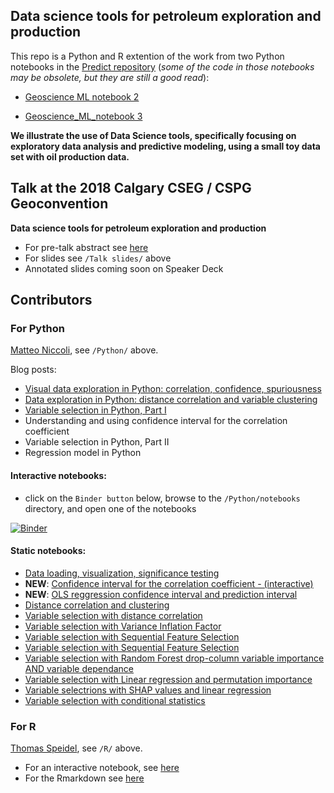 ## Data science tools for petroleum exploration and production

This repo is a Python and R extention of the work from two Python notebooks in the [Predict repository](https://github.com/mycarta/predict) (_some of the code in those notebooks may be obsolete, but they are still a good read_): 

- [Geoscience ML notebook 2](https://github.com/mycarta/predict/blob/master/Geoscience_ML_notebook_2.ipynb) 

- [Geoscience_ML_notebook 3](https://github.com/mycarta/predict/blob/master/Geoscience_ML_notebook_3.ipynb)

**We illustrate the use of Data Science tools, specifically focusing on exploratory data analysis
and predictive modeling, using a small toy data set with oil production data.**

## Talk at the 2018 Calgary CSEG / CSPG Geoconvention
**Data science tools for petroleum exploration and production**
* For pre-talk abstract see [here](https://www.geoconvention.com/uploads/2018abstracts/290_GC2018_Data_science_tools_for_petroleum_e_and_p.pdf)
* For slides see `/Talk slides/` above
* Annotated slides coming soon on Speaker Deck

## Contributors

### For Python
[Matteo Niccoli](https://github.com/mycarta),  see `/Python/` above.

Blog posts:
* [Visual data exploration in Python: correlation, confidence, spuriousness](https://mycarta.wordpress.com/2019/03/17/visual-data-exploration-in-python-correlation-confidence-spuriousness/)
* [Data exploration in Python: distance correlation and variable clustering](https://mycarta.wordpress.com/2019/04/10/data-exploration-in-python-distance-correlation-and-variable-clustering/)
* [Variable selection in Python, Part I](https://mycarta.wordpress.com/2019/04/30/variable-selection-in-python-part-i/)
* Understanding and using confidence interval for the correlation coefficient
* Variable selection in Python, Part II
* Regression model in Python


#### Interactive notebooks:
* click on the `Binder button` below, browse to the `/Python/notebooks` directory, and open one of the notebooks

[![Binder](https://mybinder.org/badge.svg)](https://mybinder.org/v2/gh/mycarta/Data-science-tools-petroleum-exploration-and-production/master)

#### Static notebooks:
* [Data loading, visualization, significance testing](https://github.com/mycarta/Data-science-tools-petroleum-exploration-and-production/blob/master/Python/notebooks/Python_data_science_tools%20_petroleum_exploration_production.ipynb)
* __NEW__: [Confidence interval for the correlation coefficient - (interactive)](https://github.com/mycarta/Data-science-tools-petroleum-exploration-and-production/blob/master/Python/notebooks/Python_confidence_interval_interact_matplotlib.ipynb)
* __NEW__: [OLS reggression confidence interval and prediction interval](https://github.com/mycarta/Data-science-tools-petroleum-exploration-and-production/blob/master/Python/notebooks/Python_OLS_confidence_interval_and_prediction_interval.ipynb)
* [Distance correlation and clustering](https://github.com/mycarta/Data-science-tools-petroleum-exploration-and-production/blob/master/Python/notebooks/Python_data_science_tools%20_petroleum_exploration_production_distance_correlation_and_clustering.ipynb)
* [Variable selection with distance correlation](https://github.com/mycarta/Data-science-tools-petroleum-exploration-and-production/blob/master/Python/notebooks/variable_selection_01_DCOR.ipynb)
* [Variable selection with Variance Inflation Factor](https://github.com/mycarta/Data-science-tools-petroleum-exploration-and-production/blob/master/Python/notebooks/variable_selection_02_VIF.ipynb)
* [Variable selection with Sequential Feature Selection](https://github.com/mycarta/Data-science-tools-petroleum-exploration-and-production/blob/master/Python/notebooks/variable_selection_03a_Exhaustive_Feature_Selector.ipynb)
* [Variable selection with Sequential Feature Selection](https://github.com/mycarta/Data-science-tools-petroleum-exploration-and-production/blob/master/Python/notebooks/variable_selection_03b_Sequential_Feature_Selector.ipynb)
* [Variable selection with Random Forest drop-column variable importance AND variable dependance](https://github.com/mycarta/Data-science-tools-petroleum-exploration-and-production/blob/master/Python/notebooks/variable_selection_04_RF_drop-column_importances_and_dependence.ipynb)
* [Variable selection with Linear regression and permutation importance](https://github.com/mycarta/Data-science-tools-petroleum-exploration-and-production/blob/master/Python/notebooks/variable_selection_05_LR_permutation_importance.ipynb)
* [Variable selectrions with SHAP values and linear regression](https://github.com/mycarta/Data-science-tools-petroleum-exploration-and-production/blob/master/Python/notebooks/variable_selection_07_LR_SHAP_values.ipynb)
* [Variable selection with conditional statistics](https://github.com/mycarta/Data-science-tools-petroleum-exploration-and-production/blob/master/Python/notebooks/variable_selection_08_conditional_statistics.ipynb)




### For R
[Thomas Speidel](https:/github.com/tspeidel/), see `/R/` above.
* For an interactive notebook, see [here](https://geoconvention2018.updog.co/index.html)
* For the Rmarkdown see [here](https://github.com/mycarta/Niccoli_Speidel_2018_Geoconvention/blob/master/R/geoconference_2018.Rmd)



